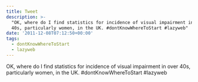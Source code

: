 ```yaml
---
title: Tweet
description: >-
  "OK, where do I find statistics for incidence of visual impairment in over
  40s, particularly women, in the UK. #dontKnowWhereToStart #lazyweb"
date: '2011-12-08T07:12:50+00:00'
tags:
  - dontKnowWhereToStart
  - lazyweb
---
```

OK, where do I find statistics for incidence of visual impairment in over 40s, particularly women, in the UK. #dontKnowWhereToStart #lazyweb
